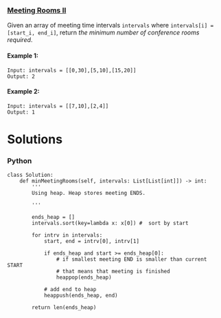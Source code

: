 ### [Meeting Rooms II](https://leetcode.com/problems/meeting-rooms-ii/) <br>

Given an array of meeting time intervals `intervals` where `intervals[i] = [start_i, end_i]`, return *the minimum number of conference rooms required*.


#### Example 1:

```
Input: intervals = [[0,30],[5,10],[15,20]]
Output: 2

```

#### Example 2:

```
Input: intervals = [[7,10],[2,4]]
Output: 1

```

# Solutions

### Python
```
class Solution:
    def minMeetingRooms(self, intervals: List[List[int]]) -> int:
        '''
        Using heap. Heap stores meeting ENDS.
        
        '''
        
        ends_heap = []
        intervals.sort(key=lambda x: x[0]) #  sort by start
        
        for intrv in intervals:
            start, end = intrv[0], intrv[1]
            
            if ends_heap and start >= ends_heap[0]:
                # if smallest meeting END is smaller than current START
                # that means that meeting is finished 
                heappop(ends_heap)
            
            # add end to heap
            heappush(ends_heap, end)
            
        return len(ends_heap)

```
